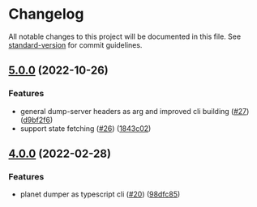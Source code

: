# Changelog

All notable changes to this project will be documented in this file. See [standard-version](https://github.com/conventional-changelog/standard-version) for commit guidelines.

## [5.0.0](https://github.com/MapColonies/planet-dumper/compare/v4.0.0...v5.0.0) (2022-10-26)


### Features

* general dump-server headers as arg and improved cli building ([#27](https://github.com/MapColonies/planet-dumper/issues/27)) ([d9bf2f6](https://github.com/MapColonies/planet-dumper/commit/d9bf2f6abd10e88de3bb7cece9538df2e279b4d4))
* support state fetching ([#26](https://github.com/MapColonies/planet-dumper/issues/26)) ([1843c02](https://github.com/MapColonies/planet-dumper/commit/1843c02c77d6a040bd899a80e3fa0654299f4e06))

## [4.0.0](https://github.com/MapColonies/planet-dumper/compare/v2.1.0...v4.0.0) (2022-02-28)


### Features

* planet dumper as typescript cli ([#20](https://github.com/MapColonies/planet-dumper/issues/20)) ([98dfc85](https://github.com/MapColonies/planet-dumper/commit/98dfc855f765836bcd2cde3ac9ea868ebb8fc47f))
